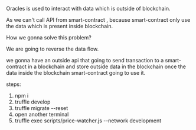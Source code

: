 Oracles is used to interact with data which is outside of blockchain.


As we can't call API from smart-contract , because smart-contract only use the data which is present inside blockchain.

How we gonna solve this problem?

We are going to reverse the data flow.

we gonna have an outside api that going to send transaction to a smart-contract in a blockchain and store outside data in the blockchain once the data inside the blockchain smart-contract going to use it.



steps:
 1. npm i
 2. truffle develop
 3. truffle migrate --reset
 4. open another terminal
 5. truffle exec scripts/price-watcher.js --network development
